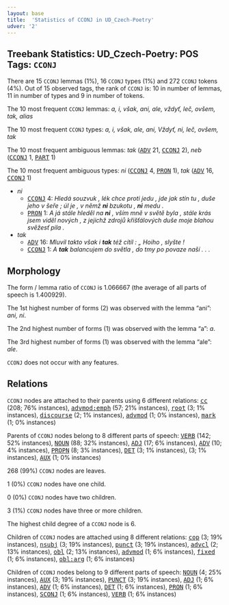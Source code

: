 ```yaml
---
layout: base
title:  'Statistics of CCONJ in UD_Czech-Poetry'
udver: '2'
---
```


## Treebank Statistics: UD_Czech-Poetry: POS Tags: `CCONJ`

There are 15 `CCONJ` lemmas (1%), 16 `CCONJ` types (1%) and 272 `CCONJ` tokens (4%).
Out of 15 observed tags, the rank of `CCONJ` is: 10 in number of lemmas, 11 in number of types and 9 in number of tokens.

The 10 most frequent `CCONJ` lemmas: <em>a, i, však, ani, ale, vždyť, leč, ovšem, tak, alias</em>

The 10 most frequent `CCONJ` types:  <em>a, i, však, ale, ani, Vždyť, ni, leč, ovšem, tak</em>

The 10 most frequent ambiguous lemmas: <em>tak</em> (<tt><a href="cs_poetry-pos-ADV.html">ADV</a></tt> 21, <tt><a href="cs_poetry-pos-CCONJ.html">CCONJ</a></tt> 2), <em>neb</em> (<tt><a href="cs_poetry-pos-CCONJ.html">CCONJ</a></tt> 1, <tt><a href="cs_poetry-pos-PART.html">PART</a></tt> 1)

The 10 most frequent ambiguous types:  <em>ni</em> (<tt><a href="cs_poetry-pos-CCONJ.html">CCONJ</a></tt> 4, <tt><a href="cs_poetry-pos-PRON.html">PRON</a></tt> 1), <em>tak</em> (<tt><a href="cs_poetry-pos-ADV.html">ADV</a></tt> 16, <tt><a href="cs_poetry-pos-CCONJ.html">CCONJ</a></tt> 1)


* <em>ni</em>
  * <tt><a href="cs_poetry-pos-CCONJ.html">CCONJ</a></tt> 4: <em>Hledá souzvuk , lék chce proti jedu , jde jak stín tu , duše jeho v šeře ; úl je , v němž <b>ni</b> bzukotu , <b>ni</b> medu .</em>
  * <tt><a href="cs_poetry-pos-PRON.html">PRON</a></tt> 1: <em>A já stále hleděl na <b>ni</b> , vším mně v světě byla , stále krás jsem viděl nových , z jejichž zdrojů křišťálových duše moje blahou svěžesť pila .</em>
* <em>tak</em>
  * <tt><a href="cs_poetry-pos-ADV.html">ADV</a></tt> 16: <em>Mluvil takto však i <b>tak</b> též cítil : „ Hoiho , slyšte !</em>
  * <tt><a href="cs_poetry-pos-CCONJ.html">CCONJ</a></tt> 1: <em>A <b>tak</b> balancujem do světla , do tmy po povaze naší . . .</em>

## Morphology

The form / lemma ratio of `CCONJ` is 1.066667 (the average of all parts of speech is 1.400929).

The 1st highest number of forms (2) was observed with the lemma “ani”: <em>ani, ni</em>.

The 2nd highest number of forms (1) was observed with the lemma “a”: <em>a</em>.

The 3rd highest number of forms (1) was observed with the lemma “ale”: <em>ale</em>.

`CCONJ` does not occur with any features.


## Relations

`CCONJ` nodes are attached to their parents using 6 different relations: <tt><a href="cs_poetry-dep-cc.html">cc</a></tt> (208; 76% instances), <tt><a href="cs_poetry-dep-advmod-emph.html">advmod:emph</a></tt> (57; 21% instances), <tt><a href="cs_poetry-dep-root.html">root</a></tt> (3; 1% instances), <tt><a href="cs_poetry-dep-discourse.html">discourse</a></tt> (2; 1% instances), <tt><a href="cs_poetry-dep-advmod.html">advmod</a></tt> (1; 0% instances), <tt><a href="cs_poetry-dep-mark.html">mark</a></tt> (1; 0% instances)

Parents of `CCONJ` nodes belong to 8 different parts of speech: <tt><a href="cs_poetry-pos-VERB.html">VERB</a></tt> (142; 52% instances), <tt><a href="cs_poetry-pos-NOUN.html">NOUN</a></tt> (88; 32% instances), <tt><a href="cs_poetry-pos-ADJ.html">ADJ</a></tt> (17; 6% instances), <tt><a href="cs_poetry-pos-ADV.html">ADV</a></tt> (10; 4% instances), <tt><a href="cs_poetry-pos-PROPN.html">PROPN</a></tt> (8; 3% instances), <tt><a href="cs_poetry-pos-DET.html">DET</a></tt> (3; 1% instances),  (3; 1% instances), <tt><a href="cs_poetry-pos-AUX.html">AUX</a></tt> (1; 0% instances)

268 (99%) `CCONJ` nodes are leaves.

1 (0%) `CCONJ` nodes have one child.

0 (0%) `CCONJ` nodes have two children.

3 (1%) `CCONJ` nodes have three or more children.

The highest child degree of a `CCONJ` node is 6.

Children of `CCONJ` nodes are attached using 8 different relations: <tt><a href="cs_poetry-dep-cop.html">cop</a></tt> (3; 19% instances), <tt><a href="cs_poetry-dep-nsubj.html">nsubj</a></tt> (3; 19% instances), <tt><a href="cs_poetry-dep-punct.html">punct</a></tt> (3; 19% instances), <tt><a href="cs_poetry-dep-advcl.html">advcl</a></tt> (2; 13% instances), <tt><a href="cs_poetry-dep-obl.html">obl</a></tt> (2; 13% instances), <tt><a href="cs_poetry-dep-advmod.html">advmod</a></tt> (1; 6% instances), <tt><a href="cs_poetry-dep-fixed.html">fixed</a></tt> (1; 6% instances), <tt><a href="cs_poetry-dep-obl-arg.html">obl:arg</a></tt> (1; 6% instances)

Children of `CCONJ` nodes belong to 9 different parts of speech: <tt><a href="cs_poetry-pos-NOUN.html">NOUN</a></tt> (4; 25% instances), <tt><a href="cs_poetry-pos-AUX.html">AUX</a></tt> (3; 19% instances), <tt><a href="cs_poetry-pos-PUNCT.html">PUNCT</a></tt> (3; 19% instances), <tt><a href="cs_poetry-pos-ADJ.html">ADJ</a></tt> (1; 6% instances), <tt><a href="cs_poetry-pos-ADV.html">ADV</a></tt> (1; 6% instances), <tt><a href="cs_poetry-pos-DET.html">DET</a></tt> (1; 6% instances), <tt><a href="cs_poetry-pos-PRON.html">PRON</a></tt> (1; 6% instances), <tt><a href="cs_poetry-pos-SCONJ.html">SCONJ</a></tt> (1; 6% instances), <tt><a href="cs_poetry-pos-VERB.html">VERB</a></tt> (1; 6% instances)

